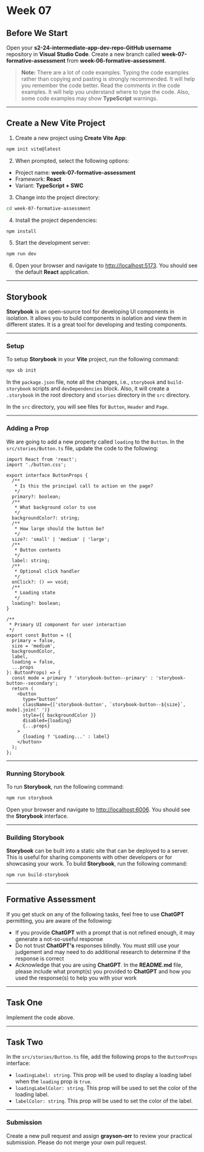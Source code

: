 # Week 07

## Before We Start

Open your **s2-24-intermediate-app-dev-repo-GitHub username** repository in **Visual Studio Code**. Create a new branch called **week-07-formative-assessment** from **week-06-formative-assessment**.

> **Note:** There are a lot of code examples. Typing the code examples rather than copying and pasting is strongly recommended. It will help you remember the code better. Read the comments in the code examples. It will help you understand where to type the code. Also, some code examples may show **TypeScript** warnings.

---

## Create a New Vite Project

1. Create a new project using **Create Vite App**:

```bash
npm init vite@latest
```

2. When prompted, select the following options:

- Project name: **week-07-formative-assessment**
- Framework: **React**
- Variant: **TypeScript + SWC**

3. Change into the project directory:

```bash
cd week-07-formative-assessment
```

4. Install the project dependencies:

```bash
npm install
```

5. Start the development server:

```bash
npm run dev
```

6. Open your browser and navigate to <http://localhost:5173>. You should see the default **React** application.

---

## Storybook

**Storybook** is an open-source tool for developing UI components in isolation. It allows you to build components in isolation and view them in different states. It is a great tool for developing and testing components.

---

### Setup

To setup **Storybook** in your **Vite** project, run the following command:

```bash
npx sb init
```

In the `package.json` file, note all the changes, i.e., `storybook` and `build-storybook` scripts and `devDependencies` block. Also, it will create a `.storybook` in the root directory and `stories` directory in the `src` directory.

In the `src` directory, you will see files for `Button`, `Header` and `Page`. 

---

### Adding a Prop

We are going to add a new property called `loading` to the `Button`. In the `src/stories/Button.ts` file, update the code to the following:

```tsx
import React from 'react';
import './button.css';

export interface ButtonProps {
  /**
   * Is this the principal call to action on the page?
   */
  primary?: boolean;
  /**
   * What background color to use
   */
  backgroundColor?: string;
  /**
   * How large should the button be?
   */
  size?: 'small' | 'medium' | 'large';
  /**
   * Button contents
   */
  label: string;
  /**
   * Optional click handler
   */
  onClick?: () => void;
  /**
   * Loading state
   */
  loading?: boolean;
}

/**
 * Primary UI component for user interaction
 */
export const Button = ({
  primary = false,
  size = 'medium',
  backgroundColor,
  label,
  loading = false,
  ...props
}: ButtonProps) => {
  const mode = primary ? 'storybook-button--primary' : 'storybook-button--secondary';
  return (
    <button
      type="button"
      className={['storybook-button', `storybook-button--${size}`, mode].join(' ')}
      style={{ backgroundColor }}
      disabled={loading}
      {...props}
    >
      {loading ? 'Loading...' : label}
    </button>
  );
};
```

---

### Running Storybook

To run **Storybook**, run the following command:

```bash
npm run storybook
```

Open your browser and navigate to <http://localhost:6006>. You should see the **Storybook** interface.

---

### Building Storybook

**Storybook** can be built into a static site that can be deployed to a server. This is useful for sharing components with other developers or for showcasing your work. To build **Storybook**, run the following command:

```bash
npm run build-storybook
```

---

## Formative Assessment

If you get stuck on any of the following tasks, feel free to use **ChatGPT** permitting, you are aware of the following:

- If you provide **ChatGPT** with a prompt that is not refined enough, it may generate a not-so-useful response
- Do not trust **ChatGPT's** responses blindly. You must still use your judgement and may need to do additional research to determine if the response is correct
- Acknowledge that you are using **ChatGPT**. In the **README.md** file, please include what prompt(s) you provided to **ChatGPT** and how you used the response(s) to help you with your work

---

## Task One

Implement the code above.

---

## Task Two

In the `src/stories/Button.ts` file, add the following props to the `ButtonProps` interface:

- `loadingLabel: string`. This prop will be used to display a loading label when the `loading` prop is `true`.
- `loadingLabelColor: string`. This prop will be used to set the color of the loading label.
- `labelColor: string`. This prop will be used to set the color of the label.

---

### Submission

Create a new pull request and assign **grayson-orr** to review your practical submission. Please do not merge your own pull request.

